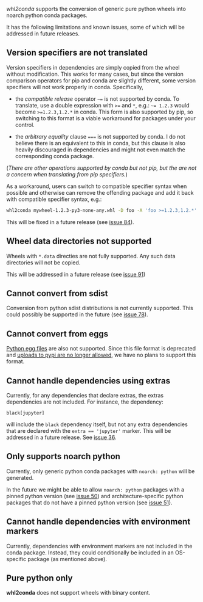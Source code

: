 *whl2conda* supports the conversion of generic pure python wheels
into noarch python conda packages.

It has the following limitations and known issues, some of which 
will be addressed in future releases.

## Version specifiers are not translated

Version specifiers in dependencies are simply copied from
the wheel without modification. This works for many cases,
but since the version comparison operators for pip and conda
are slightly different, some version specifiers will not work
properly in conda. Specifically,

* the *compatible release* operator `~=` is not supported by conda.
    To translate, use a double expression with `>=` and `*`, e.g.:
    `~= 1.2.3` would become `>=1.2.3,1.2.*` in conda. This form is
    also supported by pip, so switching to this format is a viable 
    workaround for packages under your control.
  
* the *arbitrary equality* clause `===` is not supported by conda.
    I do not believe there is an equivalent to this in conda, but
    this clause is also heavily discouraged in dependencies and
    might not even match the corresponding conda package.

(*There are other operations supported by conda but not pip, but
the are not a concern when translating from pip specifiers.*)

As a workaround, users can switch to compatible specifier syntax when
possible and otherwise can remove the offending package and add it
back with compatible specifier syntax, e.g.:

```bash
whl2conda mywheel-1.2.3-py3-none-any.whl -D foo -A 'foo >=1.2.3,1.2.*'
```

This will be fixed in a future release
(see [issue 84](https://github.com/zuzukin/whl2conda/issues/84)).

## Wheel data directories not supported

Wheels with `*.data` directies are not fully supported.
Any such data directories will not be copied.

This will be addressed in a future release
(see [issue 91](https://github.com/zuzukin/whl2conda/issues/91))

## Cannot convert from sdist

Conversion from python sdist distributions is not currently supported. 
This could possibly be supported in the future (see [issue 78](https://github.com/zuzukin/whl2conda/issues/78)).

## Cannot convert from eggs

[Python egg files](https://packaging.python.org/en/latest/discussions/wheel-vs-egg/) 
are also not supported. Since this file format is deprecated and 
[uploads to pypi are no longer allowed](https://blog.pypi.org/posts/2023-06-26-deprecate-egg-uploads/),
we have no plans to support this format.

## Cannot handle dependencies using extras

Currently, for any dependencies that declare extras, the extras dependencies
are not included. For instance, the dependency:

```
black[jupyter]
```

will include the `black` dependency itself, but not any extra dependencies
that are declared with the `extra == 'jupyter'` marker. This will be addressed
in a future release. See [issue 36](https://github.com/zuzukin/whl2conda/issues/36).

## Only supports noarch python

Currently, only generic python conda packages with `noarch: python` will be generated.

In the future we might be able to allow `noarch: python` packages with a pinned python
version (see [issue 50](https://github.com/zuzukin/whl2conda/issues/50)) and
architecture-specific python packages that do not have a pinned python version
(see [issue 51](https://github.com/zuzukin/whl2conda/issues/51)).

## Cannot handle dependencies with environment markers

Currently, dependencies with environment markers are not included in the conda
package. Instead, they could conditionally be included in an OS-specific package
(as mentioned above).

## Pure python only

**whl2conda** does not support wheels with binary content. 


